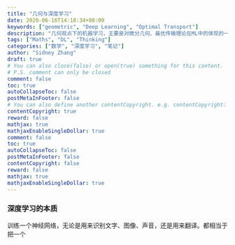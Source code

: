 ```yaml
---
title: "几何与深度学习"
date: 2020-06-16T14:18:34+08:00
keywords: ["geometric", "Deep Learning", "Optimal Transport"]
description: "几何观点下的机器学习，主要是对微分几何、最优传输理论在ML中的体现的一些思考。"
tags: ["Maths", "DL", "Thinking"]
categories: ["数学", "深度学习", "笔记"]
author: "Sidney Zhang"
draft: true
# You can also close(false) or open(true) something for this content.
# P.S. comment can only be closed
comment: false
toc: true
autoCollapseToc: false
postMetaInFooter: false
# You can also define another contentCopyright. e.g. contentCopyright: "This is another copyright."
contentCopyright: true
reward: false
mathjax: true
mathjaxEnableSingleDollar: true
comment: false
toc: true
autoCollapseToc: false
postMetaInFooter: false
contentCopyright: false
reward: false
mathjax: true
mathjaxEnableSingleDollar: true
---
```


### 深度学习的本质

训练一个神经网络，无论是用来识别文字、图像、声音，还是用来翻译。都相当于把一个

### 